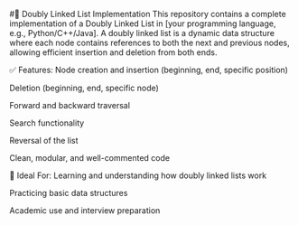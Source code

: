 #🔗 Doubly Linked List Implementation
This repository contains a complete implementation of a Doubly Linked List in [your programming language, e.g., Python/C++/Java]. A doubly linked list is a dynamic data structure where each node contains references to both the next and previous nodes, allowing efficient insertion and deletion from both ends.

✅ Features:
Node creation and insertion (beginning, end, specific position)

Deletion (beginning, end, specific node)

Forward and backward traversal

Search functionality

Reversal of the list

Clean, modular, and well-commented code

📌 Ideal For:
Learning and understanding how doubly linked lists work

Practicing basic data structures

Academic use and interview preparation
